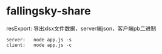 fallingsky-share
================

resExport:
    导出xlsx文件数据，server端json，客户端pb二进制

    server:   node app.js -s
    client:   node app.js -c

